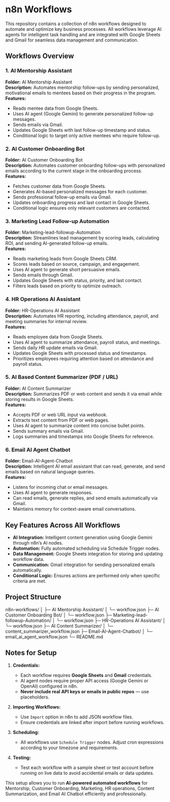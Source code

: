 # n8n Workflows
This repository contains a collection of n8n workflows designed to automate and optimize key business processes. All workflows leverage AI agents for intelligent task handling and are integrated with Google Sheets and Gmail for seamless data management and communication.

## Workflows Overview

### 1. AI Mentorship Assistant
**Folder:** AI Mentorship Assistant  
**Description:** Automates mentorship follow-ups by sending personalized, motivational emails to mentees based on their progress in the program.  
**Features:**
- Reads mentee data from Google Sheets.
- Uses AI agent (Google Gemini) to generate personalized follow-up messages.
- Sends emails via Gmail.
- Updates Google Sheets with last follow-up timestamp and status.
- Conditional logic to target only active mentees who require follow-up.

### 2. AI Customer Onboarding Bot
**Folder:** AI Customer Onboarding Bot  
**Description:** Automates customer onboarding follow-ups with personalized emails according to the current stage in the onboarding process.  
**Features:**
- Fetches customer data from Google Sheets.
- Generates AI-based personalized messages for each customer.
- Sends professional follow-up emails via Gmail.
- Updates onboarding progress and last contact in Google Sheets.
- Conditional logic ensures only relevant customers are contacted.

### 3. Marketing Lead Follow-up Automation
**Folder:** Marketing-lead-followup-Automation  
**Description:** Streamlines lead management by scoring leads, calculating ROI, and sending AI-generated follow-up emails.  
**Features:**
- Reads marketing leads from Google Sheets CRM.
- Scores leads based on source, campaign, and engagement.
- Uses AI agent to generate short persuasive emails.
- Sends emails through Gmail.
- Updates Google Sheets with status, priority, and last contact.
- Filters leads based on priority to optimize outreach.

### 4. HR Operations AI Assistant
**Folder:** HR-Operations AI Assistant  
**Description:** Automates HR reporting, including attendance, payroll, and meeting summaries for internal review.  
**Features:**
- Reads employee data from Google Sheets.
- Uses AI agent to summarize attendance, payroll status, and meetings.
- Sends daily HR update emails via Gmail.
- Updates Google Sheets with processed status and timestamps.
- Prioritizes employees requiring attention based on attendance and payroll status.

### 5. AI Based Content Summarizer (PDF / URL)
**Folder:** AI Content Summarizer  
**Description:** Summarizes PDF or web content and sends it via email while storing results in Google Sheets.  
**Features:**
- Accepts PDF or web URL input via webhook.
- Extracts text content from PDF or web pages.
- Uses AI agent to summarize content into concise bullet points.
- Sends summary emails via Gmail.
- Logs summaries and timestamps into Google Sheets for reference.

### 6. Email AI Agent Chatbot
**Folder:** Email-AI-Agent-Chatbot  
**Description:** Intelligent AI email assistant that can read, generate, and send emails based on natural language queries.  
**Features:**
- Listens for incoming chat or email messages.
- Uses AI agent to generate responses.
- Can read emails, generate replies, and send emails automatically via Gmail.
- Maintains memory for context-aware email conversations.

## Key Features Across All Workflows
- **AI Integration:** Intelligent content generation using Google Gemini through n8n’s AI nodes.  
- **Automation:** Fully automated scheduling via Schedule Trigger nodes.  
- **Data Management:** Google Sheets integration for storing and updating workflow data.  
- **Communication:** Gmail integration for sending personalized emails automatically.  
- **Conditional Logic:** Ensures actions are performed only when specific criteria are met.

## Project Structure

n8n-workflows/
│
├─ AI Mentorship Assistant/
│  └─ workflow.json
├─ AI Customer Onboarding Bot/
│  └─ workflow.json
├─ Marketing-lead-followup-Automation/
│  └─ workflow.json
├─ HR-Operations AI Assistant/
│  └─ workflow.json
├─ AI Content Summarizer/
│  └─ content_summarizer_workflow.json
├─ Email-AI-Agent-Chatbot/
│  └─ email_ai_agent_workflow.json
└─ README.md

## Notes for Setup
1. **Credentials:**  
   - Each workflow requires **Google Sheets** and **Gmail** credentials.  
   - AI agent nodes require proper API access (Google Gemini or OpenAI) configured in n8n.  
   - **Never include real API keys or emails in public repos** — use placeholders.

2. **Importing Workflows:**  
   - Use `Import` option in n8n to add JSON workflow files.  
   - Ensure credentials are linked after import before running workflows.

3. **Scheduling:**  
   - All workflows use `Schedule Trigger` nodes. Adjust cron expressions according to your timezone and requirements.

4. **Testing:**  
   - Test each workflow with a sample sheet or test account before running on live data to avoid accidental emails or data updates.

This setup allows you to run **AI-powered automated workflows** for Mentorship, Customer Onboarding, Marketing, HR operations, Content Summarization, and Email AI Chatbot efficiently and professionally.  
